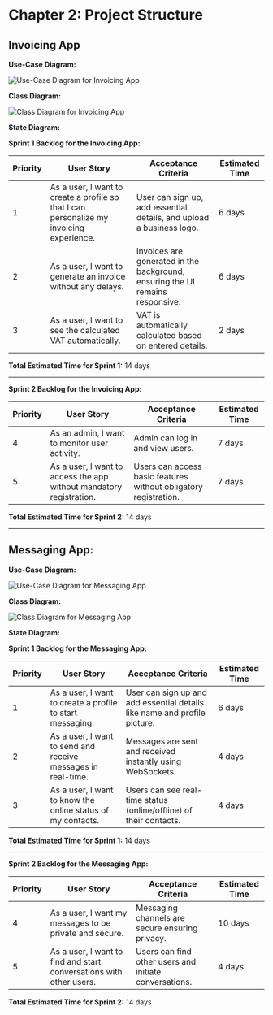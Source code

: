 # Chapter 2: Project Structure

## Invoicing App

**Use-Case Diagram:**

![Use-Case Diagram for Invoicing App](./invoicing_app_use_case.png)

**Class Diagram:**

![Class Diagram for Invoicing App](./invoicing_app_class_diagram.svg)

**State Diagram:**

**Sprint 1 Backlog for the Invoicing App:**

| Priority | User Story | Acceptance Criteria                                                           | Estimated Time |
|----------|------------|-------------------------------------------------------------------------------|----------------|
| 1 | As a user, I want to create a profile so that I can personalize my invoicing experience. | User can sign up, add essential details, and upload a business logo.          | 6 days         |
| 2 | As a user, I want to generate an invoice without any delays. | Invoices are generated in the background, ensuring the UI remains responsive. | 6 days         |
| 3 | As a user, I want to see the calculated VAT automatically. | VAT is automatically calculated based on entered details.                     | 2 days         |

**Total Estimated Time for Sprint 1:** 14 days

---

**Sprint 2 Backlog for the Invoicing App:**

| Priority | User Story | Acceptance Criteria                                                           | Estimated Time |
|----------|------------|-------------------------------------------------------------------------------|----------------|
| 4 | As an admin, I want to monitor user activity. | Admin can log in and view users.                                              | 7 days         |
| 5 | As a user, I want to access the app without mandatory registration. | Users can access basic features without obligatory registration.              | 7 days         |

**Total Estimated Time for Sprint 2:** 14 days

---

## Messaging App:

**Use-Case Diagram:**

![Use-Case Diagram for Messaging App](./messaging_app_use_case.svg)

**Class Diagram:**

![Class Diagram for Messaging App](./messaging_app_class_diagram.svg)

**State Diagram:**

**Sprint 1 Backlog for the Messaging App:**

| Priority | User Story                                                     | Acceptance Criteria                                                       | Estimated Time |
|----------|----------------------------------------------------------------|---------------------------------------------------------------------------|----------------|
| 1 | As a user, I want to create a profile to start messaging.      | User can sign up and add essential details like name and profile picture. | 6 days         |
| 2 | As a user, I want to send and receive messages in real-time.   | Messages are sent and received instantly using WebSockets.                | 4 days         |
| 3 | As a user, I want to know the online status of my contacts.    | Users can see real-time status (online/offline) of their contacts.        | 4 days         |

**Total Estimated Time for Sprint 1:** 14 days

---

**Sprint 2 Backlog for the Messaging App:**

| Priority | User Story                                                     | Acceptance Criteria                                    | Estimated Time |
|----------|----------------------------------------------------------------|--------------------------------------------------------|----------------|
| 4 | As a user, I want my messages to be private and secure.        | Messaging channels are secure ensuring privacy.        | 10 days        |
| 5 | As a user, I want to find and start conversations with other users. | Users can find other users and initiate conversations. | 4 days         |

**Total Estimated Time for Sprint 2:** 14 days

